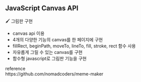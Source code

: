 <h2>JavaScript Canvas API </h2> 

🖌 그림판 구현
<br>
<ul>
  <li> canvas api 이용 </li>
  <li> 4개의 다양한 기능의 canvas를 한 페이지에 구현</li>
  <li> fillRect, beginPath, moveTo, lineTo, fill, stroke, rect 함수 사용 </li>
  <li> 자유롭게 그릴 수 있는 canvas를 구현 </li>
  <li> 함수형 javascript로 그림판 기능을 구현 </li>
</ul>

<p> reference <br> https://github.com/nomadcoders/meme-maker
